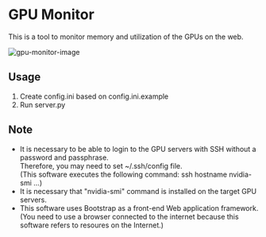 # GPU Monitor

This is a tool to monitor memory and utilization of the GPUs on the web.

![gpu-monitor-image](https://user-images.githubusercontent.com/2512724/39401448-6b916808-4b80-11e8-8a25-6005a48c995b.png)

## Usage

1. Create config.ini based on config.ini.example
2. Run server.py

## Note

- It is necessary to be able to login to the GPU servers with SSH without a password and passphrase.  
  Therefore, you may need to set ~/.ssh/config file.  
  (This software executes the following command: ssh hostname nvidia-smi ...)
- It is necessary that "nvidia-smi" command is installed on the target GPU servers.
- This software uses Bootstrap as a front-end Web application framework.  
  (You need to use a browser connected to the internet because this software refers to resoures on the Internet.)

